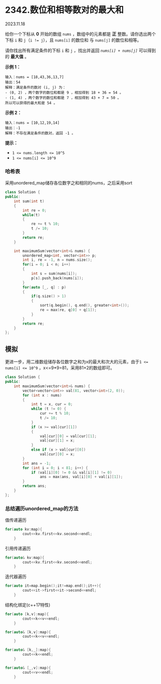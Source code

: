 # 2342.数位和相等数对的最大和



2023.11.18



给你一个下标从 **0** 开始的数组 `nums` ，数组中的元素都是 **正** 整数。请你选出两个下标 `i` 和 `j`（`i != j`），且 `nums[i]` 的数位和 与  `nums[j]` 的数位和相等。

请你找出所有满足条件的下标 `i` 和 `j` ，找出并返回 *`nums[i] + nums[j]`* 可以得到的 **最大值** 。

**示例 1：**

```
输入：nums = [18,43,36,13,7]
输出：54
解释：满足条件的数对 (i, j) 为：
- (0, 2) ，两个数字的数位和都是 9 ，相加得到 18 + 36 = 54 。
- (1, 4) ，两个数字的数位和都是 7 ，相加得到 43 + 7 = 50 。
所以可以获得的最大和是 54 。
```

**示例 2：**

```
输入：nums = [10,12,19,14]
输出：-1
解释：不存在满足条件的数对，返回 -1 。

```

**提示：**

- `1 <= nums.length <= 10^5`
- `1 <= nums[i] <= 10^9`





### 哈希表

采用unordered_map储存各位数字之和相同的nums，之后采用sort

```c++
class Solution {
public:
    int sum(int t)
    {
        int re = 0;
        while(t)
        {
            re += t % 10;
            t /= 10;
        }
        return re;
    }

    int maximumSum(vector<int>& nums) {
        unordered_map<int, vector<int>> p;
        int i, re = -1, n = nums.size();
        for(i = 0; i < n; i++)
        {
            int s = sum(nums[i]);
            p[s].push_back(nums[i]);
        }
        for(auto [_, q] : p)
        {
            if(q.size() > 1)
            {
                sort(q.begin(), q.end(), greater<int>());
                re = max(re, q[0] + q[1]);
            }
        }
        return re;
    }
};
```

## 模拟

更进一步，用二维数组储存各位数字之和为x的最大和次大的元素，由于`1 <= nums[i] <= 10^9` ，x<=9*9=81，采用81$\times$2的数组即可。

```c++
class Solution {
public:
    int maximumSum(vector<int>& nums) {
        vector<vector<int>> val(81, vector<int>(2, 0));
        for (int x : nums)
        {
            int t = x, cur = 0;
            while (t != 0) {
                cur += t % 10;
                t /= 10;
            }
            if (x >= val[cur][1])
            {
                val[cur][0] = val[cur][1];
                val[cur][1] = x;
            }
            else if (x > val[cur][0])
                val[cur][0] = x;
        }
        int ans = -1;
        for (int i = 0; i < 81; i++) {
            if (val[i][0] != 0 && val[i][1] != 0)
                ans = max(ans, val[i][0] + val[i][1]);
        }
        return ans;
    }
};
```

### 总结遍历unordered_map的方法

值传递遍历

```c++
for(auto kv:map){
        cout<<kv.first<<kv.second<<endl;
    }
```

引用传递遍历

```c++
for(auto& kv:map){
        cout<<kv.first<<kv.second<<endl;
    }
```

迭代器遍历

```c++
for(auto it=map.begin();it!=map.end();it++){
        cout<<it->first<<it->second<<endl;
    }
```

结构化绑定(c++17特性)

```c++
for(auto [k,v]:map){
        cout<<k<<v<<endl;
    }

for(auto& [k,v]:map){
        cout<<k<<v<<endl;
    }

for(auto& [k,_]:map){
        cout<<k<<endl;
    }

for(auto& [_,v]:map){
        cout<<v<<endl;
    }
```

